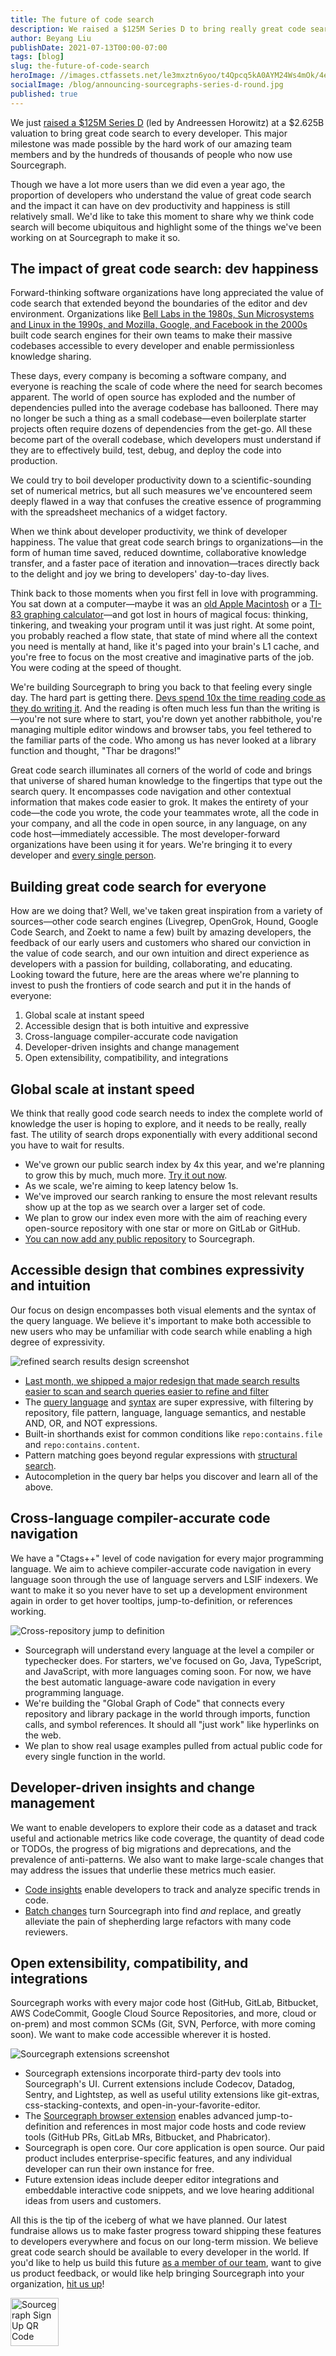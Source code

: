 ```yaml
---
title: The future of code search
description: We raised a $125M Series D to bring really great code search to every developer in the world. With this new funding, we’re prioritizing innovations that will push the frontier of developer experience.
author: Beyang Liu
publishDate: 2021-07-13T00:00-07:00
tags: [blog]
slug: the-future-of-code-search
heroImage: //images.ctfassets.net/le3mxztn6yoo/t4Qpcq5kA0AYM24Ws4mOk/4edf5502a936bbec90c262fa00355aed/sourcegraph-mark.png
socialImage: /blog/announcing-sourcegraphs-series-d-round.jpg
published: true
---
```


We just [raised a $125M Series D](/blog/announcing-sourcegraphs-series-d-round/) (led by Andreessen Horowitz) at a $2.625B valuation to bring great code search to every developer. This major milestone was made possible by the hard work of our amazing team members and by the hundreds of thousands of people who now use Sourcegraph.

Though we have a lot more users than we did even a year ago, the proportion of developers who understand the value of great code search and the impact it can have on dev productivity and happiness is still relatively small. We'd like to take this moment to share why we think code search will become ubiquitous and highlight some of the things we've been working on at Sourcegraph to make it so.

## The impact of great code search: dev happiness

Forward-thinking software organizations have long appreciated the value of code search that extended beyond the boundaries of the editor and dev environment. Organizations like [Bell Labs in the 1980s, Sun Microsystems and Linux in the 1990s, and Mozilla, Google, and Facebook in the 2000s](https://www.youtube.com/watch?v=J4lArxTWiIY) built code search engines for their own teams to make their massive codebases accessible to every developer and enable permissionless knowledge sharing.

These days, every company is becoming a software company, and everyone is reaching the scale of code where the need for search becomes apparent. The world of open source has exploded and the number of dependencies pulled into the average codebase has ballooned. There may no longer be such a thing as a small codebase—even boilerplate starter projects often require dozens of dependencies from the get-go. All these become part of the overall codebase, which developers must understand if they are to effectively build, test, debug, and deploy the code into production.

We could try to boil developer productivity down to a scientific-sounding set of numerical metrics, but all such measures we've encountered seem deeply flawed in a way that confuses the creative essence of programming with the spreadsheet mechanics of a widget factory.

When we think about developer productivity, we think of developer happiness. The value that great code search brings to organizations—in the form of human time saved, reduced downtime, collaborative knowledge transfer, and a faster pace of iteration and innovation—traces directly back to the delight and joy we bring to developers' day-to-day lives.

Think back to those moments when you first fell in love with programming. You sat down at a computer—maybe it was an [old Apple Macintosh](https://slack.org/why-i-love-code) or a [TI-83 graphing calculator](https://medium.com/on-the-nature-of-certain-things/the-way-we-code-f4bb791c8d18)—and got lost in hours of magical focus: thinking, tinkering, and tweaking your program until it was just right. At some point, you probably reached a flow state, that state of mind where all the context you need is mentally at hand, like it's paged into your brain's L1 cache, and you're free to focus on the most creative and imaginative parts of the job. You were coding at the speed of thought.

We're building Sourcegraph to bring you back to that feeling every single day. The hard part is getting there. [Devs spend 10x the time reading code as they do writing it](https://www.goodreads.com/quotes/835238-indeed-the-ratio-of-time-spent-reading-versus-writing-is). And the reading is often much less fun than the writing is—you're not sure where to start, you're down yet another rabbithole, you're managing multiple editor windows and browser tabs, you feel tethered to the familiar parts of the code. Who among us has never looked at a library function and thought, "Thar be dragons!"

Great code search illuminates all corners of the world of code and brings that universe of shared human knowledge to the fingertips that type out the search query. It encompasses code navigation and other contextual information that makes code easier to grok. It makes the entirety of your code—the code you wrote, the code your teammates wrote, all the code in your company, and all the code in open source, in any language, on any code host—immediately accessible. The most developer-forward organizations have been using it for years. We're bringing it to every developer and [every single person](https://slack.org/why-i-love-code#coding-for-all).

## Building great code search for everyone

How are we doing that? Well, we've taken great inspiration from a variety of sources—other code search engines (Livegrep, OpenGrok, Hound, Google Code Search, and Zoekt to name a few) built by amazing developers, the feedback of our early users and customers who shared our conviction in the value of code search, and our own intuition and direct experience as developers with a passion for building, collaborating, and educating. Looking toward the future, here are the areas where we're planning to invest to push the frontiers of code search and put it in the hands of everyone:

1. Global scale at instant speed
1. Accessible design that is both intuitive and expressive
1. Cross-language compiler-accurate code navigation
1. Developer-driven insights and change management
1. Open extensibility, compatibility, and integrations

## Global scale at instant speed

We think that really good code search needs to index the complete world of knowledge the user is hoping to explore, and it needs to be really, really fast. The utility of search drops exponentially with every additional second you have to wait for results.

- We've grown our public search index by 4x this year, and we're planning to grow this by much, much more. [Try it out now](https://sourcegraph.com/search).
- As we scale, we're aiming to keep latency below 1s.
- We've improved our search ranking to ensure the most relevant results show up at the top as we search over a larger set of code.
- We plan to grow our index even more with the aim of reaching every open-source repository with one star or more on GitLab or GitHub.
- [You can now add any public repository](https://sourcegraph.com/user/settings/repositories) to Sourcegraph.

## Accessible design that combines expressivity and intuition

Our focus on design encompasses both visual elements and the syntax of the query language. We believe it's important to make both accessible to new users who may be unfamiliar with code search while enabling a high degree of expressivity.

![refined search results design screenshot](https://sourcegraphstatic.com/blog/redesign/r_search_results.png)

- [Last month, we shipped a major redesign that made search results easier to scan and search queries easier to refine and filter](https://about.sourcegraph.com/blog/introducing-sourcegraphs-new-ui/)
- The [query language](https://docs.sourcegraph.com/code_search/reference/language) and [syntax](https://docs.sourcegraph.com/code_search/reference/queries) are super expressive, with filtering by repository, file pattern, language, language semantics, and nestable AND, OR, and NOT expressions.
- Built-in shorthands exist for common conditions like `repo:contains.file` and `repo:contains.content`.
- Pattern matching goes beyond regular expressions with [structural search](https://docs.sourcegraph.com/code_search/reference/structural).
- Autocompletion in the query bar helps you discover and learn all of the above.

## Cross-language compiler-accurate code navigation

We have a "Ctags++" level of code navigation for every major programming language. We aim to achieve compiler-accurate code navigation in every language soon through the use of language servers and LSIF indexers. We want to make it so you never have to set up a development environment again in order to get hover tooltips, jump-to-definition, or references working.

<img src="https://sourcegraphstatic.com/precise-xrepo-j2d.gif" alt="Cross-repository jump to definition"/>

- Sourcegraph will understand every language at the level a compiler or typechecker does. For starters, we've focused on Go, Java, TypeScript, and JavaScript, with more languages coming soon. For now, we have the best automatic language-aware code navigation in every programming language.
- We're building the "Global Graph of Code" that connects every repository and library package in the world through imports, function calls, and symbol references. It should all "just work" like hyperlinks on the web.
- We plan to show real usage examples pulled from actual public code for every single function in the world.

## Developer-driven insights and change management

We want to enable developers to explore their code as a dataset and track useful and actionable metrics like code coverage, the quantity of dead code or TODOs, the progress of big migrations and deprecations, and the prevalence of anti-patterns. We also want to make large-scale changes that may address the issues that underlie these metrics much easier.

- [Code insights](https://www.youtube.com/watch?v=XqeRb6Mc4Co) enable developers to track and analyze specific trends in code.
- [Batch changes](https://docs.sourcegraph.com/batch_changes/explanations/permissions_in_batch_changes) turn Sourcegraph into find *and* replace, and greatly alleviate the pain of shepherding large refactors with many code reviewers.

## Open extensibility, compatibility, and integrations

Sourcegraph works with every major code host (GitHub, GitLab, Bitbucket, AWS CodeCommit, Google Cloud Source Repositories, and more, cloud or on-prem) and most common SCMs (Git, SVN, Perforce, with more coming soon). We want to make code accessible wherever it is hosted.

![Sourcegraph extensions screenshot](https://sourcegraphstatic.com/blog/redesign/r_extensions.png)

- Sourcegraph extensions incorporate third-party dev tools into Sourcegraph's UI. Current extensions include Codecov, Datadog, Sentry, and Lightstep, as well as useful utility extensions like git-extras, css-stacking-contexts, and open-in-your-favorite-editor.
- The [Sourcegraph browser extension](https://docs.sourcegraph.com/integration/browser_extension) enables advanced jump-to-definition and references in most major code hosts and code review tools (GitHub PRs, GitLab MRs, Bitbucket, and Phabricator).
- Sourcegraph is open core. Our core application is open source. Our paid product includes enterprise-specific features, and any individual developer can run their own instance for free.
- Future extension ideas include deeper editor integrations and embeddable interactive code snippets, and we love hearing additional ideas from users and customers.

All this is the tip of the iceberg of what we have planned. Our latest fundraise allows us to make faster progress toward shipping these features to developers everywhere and focus on our long-term mission. We believe great code search should be available to every developer in the world. If you'd like to help us build this future [as a member of our team](https://github.com/sourcegraph/careers), want to give us product feedback, or would like help bringing Sourcegraph into your organization, [hit us up](https://twitter.com/sourcegraph)!

<img src="/blog/SG-signup-QR.png" width="77" height="77" alt="Sourcegraph Sign Up QR Code"/>